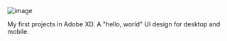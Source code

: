 ![image](https://github.com/user-attachments/assets/52bf29e4-5c4f-4118-aa82-9fba25f4226a)




My first projects in Adobe XD. A "hello, world" UI design for desktop and mobile.
